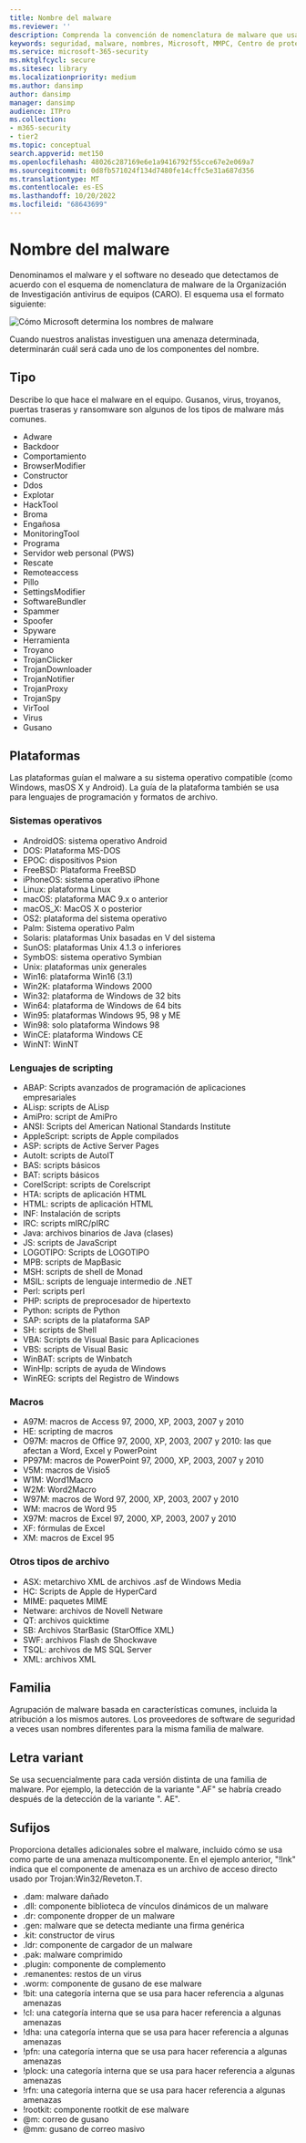 ```yaml
---
title: Nombre del malware
ms.reviewer: ''
description: Comprenda la convención de nomenclatura de malware que usa Microsoft Defender Antivirus y otros antimalware de Microsoft.
keywords: seguridad, malware, nombres, Microsoft, MMPC, Centro de protección contra malware de Microsoft, WDSI, nombre de malware, prefijo de malware, tipo de malware, nombre de virus
ms.service: microsoft-365-security
ms.mktglfcycl: secure
ms.sitesec: library
ms.localizationpriority: medium
ms.author: dansimp
author: dansimp
manager: dansimp
audience: ITPro
ms.collection:
- m365-security
- tier2
ms.topic: conceptual
search.appverid: met150
ms.openlocfilehash: 48026c287169e6e1a9416792f55cce67e2e069a7
ms.sourcegitcommit: 0d8fb571024f134d7480fe14cffc5e31a687d356
ms.translationtype: MT
ms.contentlocale: es-ES
ms.lasthandoff: 10/20/2022
ms.locfileid: "68643699"
---
```

# <a name="malware-names"></a>Nombre del malware

Denominamos el malware y el software no deseado que detectamos de acuerdo con el esquema de nomenclatura de malware de la Organización de Investigación antivirus de equipos (CARO). El esquema usa el formato siguiente:

![Cómo Microsoft determina los nombres de malware](../../media/security-intelligence-images/naming-malware.png)

Cuando nuestros analistas investiguen una amenaza determinada, determinarán cuál será cada uno de los componentes del nombre.

## <a name="type"></a>Tipo

Describe lo que hace el malware en el equipo. Gusanos, virus, troyanos, puertas traseras y ransomware son algunos de los tipos de malware más comunes.

* Adware
* Backdoor
* Comportamiento
* BrowserModifier
* Constructor
* Ddos
* Explotar
* HackTool
* Broma
* Engañosa
* MonitoringTool
* Programa
* Servidor web personal (PWS)
* Rescate
* Remoteaccess
* Pillo
* SettingsModifier
* SoftwareBundler
* Spammer
* Spoofer
* Spyware
* Herramienta
* Troyano
* TrojanClicker
* TrojanDownloader
* TrojanNotifier
* TrojanProxy
* TrojanSpy
* VirTool
* Virus
* Gusano

## <a name="platforms"></a>Plataformas

Las plataformas guían el malware a su sistema operativo compatible (como Windows, masOS X y Android). La guía de la plataforma también se usa para lenguajes de programación y formatos de archivo.

### <a name="operating-systems"></a>Sistemas operativos

* AndroidOS: sistema operativo Android
* DOS: Plataforma MS-DOS
* EPOC: dispositivos Psion
* FreeBSD: Plataforma FreeBSD
* iPhoneOS: sistema operativo iPhone
* Linux: plataforma Linux
* macOS: plataforma MAC 9.x o anterior
* macOS_X: MacOS X o posterior
* OS2: plataforma del sistema operativo
* Palm: Sistema operativo Palm
* Solaris: plataformas Unix basadas en V del sistema
* SunOS: plataformas Unix 4.1.3 o inferiores
* SymbOS: sistema operativo Symbian
* Unix: plataformas unix generales
* Win16: plataforma Win16 (3.1)
* Win2K: plataforma Windows 2000
* Win32: plataforma de Windows de 32 bits
* Win64: plataforma de Windows de 64 bits
* Win95: plataformas Windows 95, 98 y ME
* Win98: solo plataforma Windows 98
* WinCE: plataforma Windows CE
* WinNT: WinNT

### <a name="scripting-languages"></a>Lenguajes de scripting

* ABAP: Scripts avanzados de programación de aplicaciones empresariales
* ALisp: scripts de ALisp
* AmiPro: script de AmiPro
* ANSI: Scripts del American National Standards Institute
* AppleScript: scripts de Apple compilados
* ASP: scripts de Active Server Pages
* AutoIt: scripts de AutoIT
* BAS: scripts básicos
* BAT: scripts básicos
* CorelScript: scripts de Corelscript
* HTA: scripts de aplicación HTML
* HTML: scripts de aplicación HTML
* INF: Instalación de scripts
* IRC: scripts mIRC/pIRC
* Java: archivos binarios de Java (clases)
* JS: scripts de JavaScript
* LOGOTIPO: Scripts de LOGOTIPO
* MPB: scripts de MapBasic
* MSH: scripts de shell de Monad
* MSIL: scripts de lenguaje intermedio de .NET
* Perl: scripts perl
* PHP: scripts de preprocesador de hipertexto
* Python: scripts de Python
* SAP: scripts de la plataforma SAP
* SH: scripts de Shell
* VBA: Scripts de Visual Basic para Aplicaciones
* VBS: scripts de Visual Basic
* WinBAT: scripts de Winbatch
* WinHlp: scripts de ayuda de Windows
* WinREG: scripts del Registro de Windows

### <a name="macros"></a>Macros

* A97M: macros de Access 97, 2000, XP, 2003, 2007 y 2010
* HE: scripting de macros
* O97M: macros de Office 97, 2000, XP, 2003, 2007 y 2010: las que afectan a Word, Excel y PowerPoint
* PP97M: macros de PowerPoint 97, 2000, XP, 2003, 2007 y 2010
* V5M: macros de Visio5
* W1M: Word1Macro
* W2M: Word2Macro
* W97M: macros de Word 97, 2000, XP, 2003, 2007 y 2010
* WM: macros de Word 95
* X97M: macros de Excel 97, 2000, XP, 2003, 2007 y 2010
* XF: fórmulas de Excel
* XM: macros de Excel 95

### <a name="other-file-types"></a>Otros tipos de archivo

* ASX: metarchivo XML de archivos .asf de Windows Media
* HC: Scripts de Apple de HyperCard
* MIME: paquetes MIME
* Netware: archivos de Novell Netware
* QT: archivos quicktime
* SB: Archivos StarBasic (StarOffice XML)
* SWF: archivos Flash de Shockwave
* TSQL: archivos de MS SQL Server
* XML: archivos XML

## <a name="family"></a>Familia

Agrupación de malware basada en características comunes, incluida la atribución a los mismos autores. Los proveedores de software de seguridad a veces usan nombres diferentes para la misma familia de malware.

## <a name="variant-letter"></a>Letra variant

Se usa secuencialmente para cada versión distinta de una familia de malware. Por ejemplo, la detección de la variante ".AF" se habría creado después de la detección de la variante ". AE".

## <a name="suffixes"></a>Sufijos

Proporciona detalles adicionales sobre el malware, incluido cómo se usa como parte de una amenaza multicomponente. En el ejemplo anterior, "!lnk" indica que el componente de amenaza es un archivo de acceso directo usado por Trojan:Win32/Reveton.T.

* .dam: malware dañado
* .dll: componente biblioteca de vínculos dinámicos de un malware
* .dr: componente dropper de un malware
* .gen: malware que se detecta mediante una firma genérica
* .kit: constructor de virus
* .ldr: componente de cargador de un malware
* .pak: malware comprimido
* .plugin: componente de complemento
* .remanentes: restos de un virus
* .worm: componente de gusano de ese malware
* !bit: una categoría interna que se usa para hacer referencia a algunas amenazas
* !cl: una categoría interna que se usa para hacer referencia a algunas amenazas
* !dha: una categoría interna que se usa para hacer referencia a algunas amenazas
* !pfn: una categoría interna que se usa para hacer referencia a algunas amenazas
* !plock: una categoría interna que se usa para hacer referencia a algunas amenazas
* !rfn: una categoría interna que se usa para hacer referencia a algunas amenazas
* !rootkit: componente rootkit de ese malware
* @m: correo de gusano
* @mm: gusano de correo masivo
